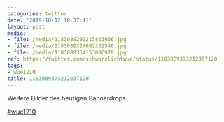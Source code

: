 ```yaml
---
categories: twitter
date: '2019-10-12 18:37:41'
layout: post
media:
- file: /media/1183089292215803906.jpg
- file: /media/1183089324692332546.jpg
- file: /media/1183089354153086978.jpg
ref: https://twitter.com/schwarzlichtwue/status/1183089373212037120
tags:
- wue1210
title: 1183089373212037120
---
```

Weitere Bilder des heutigen Bannerdrops

[#wue1210](/t/wue1210) 
